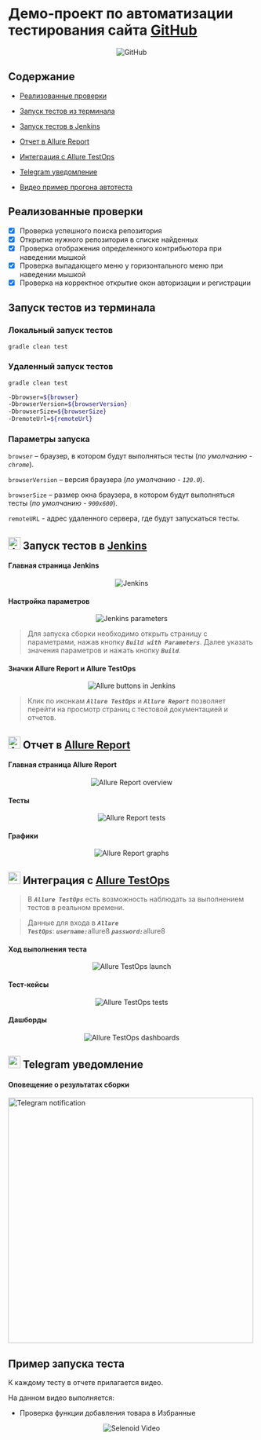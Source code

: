 # Демо-проект по автоматизации тестирования сайта [GitHub](https://github.com/)

<p align="center">
  <img title="GitHub" src="src/test/resources/media/images/GitHub.webp" alt="GitHub">
</p>

##	Содержание

* <a href="#cases">Реализованные проверки</a>

* <a href="#console">Запуск тестов из терминала</a>

* <a href="#jenkins">Запуск тестов в Jenkins</a>

* <a href="#allure">Отчет в Allure Report</a>

* <a href="#allure-testops">Интеграция с Allure TestOps</a>

* <a href="#telegram">Telegram уведомление</a>

* <a href="#video">Видео пример прогона автотеста</a>

<a id="cases"></a>
## Реализованные проверки

- [x] Проверка успешного поиска репозитория
- [x] Открытие нужного репозитория в списке найденных
- [x] Проверка отображения определенного контрибьютора при наведении мышкой
- [x] Проверка выпадающего меню у горизонтального меню при наведении мышкой
- [x] Проверка на корректное открытие окон авторизации и регистрации

<a id="console"></a>
## Запуск тестов из терминала
### Локальный запуск тестов

```bash
gradle clean test
```

### Удаленный запуск тестов

```bash
gradle clean test

-Dbrowser=${browser}
-DbrowserVersion=${browserVersion}
-DbrowserSize=${browserSize}
-DremoteUrl=${remoteUrl}
```

### Параметры запуска

<code>browser</code> – браузер, в котором будут выполняться тесты (_по умолчанию - <code>chrome</code>_).

<code>browserVersion</code> – версия браузера (_по умолчанию - <code>120.0</code>_).

<code>browserSize</code> – размер окна браузера, в котором будут выполняться тесты (_по умолчанию - <code>900x600</code>_).

<code>remoteURL</code> - адрес удаленного сервера, где будут запускаться тесты.

<a id="jenkins"></a>
## <img src="src/test/resources/media/logos/Jenkins.svg" alt="Jenkins" width="25" height="25"/> Запуск тестов в [Jenkins](https://jenkins.autotests.cloud/job/portfolio_web_tests/)

#### Главная страница Jenkins

<p align="center">
  <img title="Jenkins" src="src/test/resources/media/screenshots/Jenkins.png" alt="Jenkins">
</p>

#### Настройка параметров

<p align="center">
  <img title="Jenkins parameters" src="src/test/resources/media/screenshots/Jenkins_build.png" alt="Jenkins parameters">
</p>

> Для запуска сборки необходимо открыть страницу с параметрами, нажав кнопку <code><strong>*Build with Parameters*</strong></code>. 
> Далее указать значения параметров и нажать кнопку <code><strong>*Build*</strong></code>.

<a id="allure_report_and_allure_testops"></a>
#### Значки Allure Report и Allure TestOps

<p align="center">
  <img title="Allure buttons in Jenkins" src="src/test/resources/media/screenshots/AllureButtons.png" alt="Allure buttons in Jenkins">
</p>

> Клик по иконкам <code><strong>*Allure TestOps*</strong></code> и <code><strong>*Allure Report*</strong></code> позволяет перейти
> на просмотр страниц с тестовой документацией и отчетов.

<a id="allure"></a>
## <img src="src/test/resources/media/logos/AllureReport.svg" alt="Allure Report" width="25" height="25"/></a> Отчет в [Allure Report](https://jenkins.autotests.cloud/job/portfolio_web_tests/allure/)

#### Главная страница Allure Report

<p align="center">
  <img title="Allure Report overview" src="src/test/resources/media/screenshots/AllureReportMain.png" alt="Allure Report overview">
</p>

#### Тесты

<p align="center">
  <img title="Allure Report tests" src="src/test/resources/media/screenshots/AllureTestss.png" alt="Allure Report tests">
</p>

#### Графики

<p align="center">
  <img title="Allure Report graphs" src="src/test/resources/media/screenshots/AllureGraphs.png" alt="Allure Report graphs">
</p>

<a id="allure-testops"></a>
## <img src="src/test/resources/media/logos/AllureTestOps.svg" width="25" height="25"/></a> Интеграция с [Allure TestOps](https://allure.autotests.cloud/launch/38844)

> В <code><strong>*Allure TestOps*</strong></code> есть возможность наблюдать за выполнением тестов в реальном времени.

> Данные для входа в <code><strong>*Allure TestOps*</strong></code>: <code><strong>*username:*</strong></code>allure8 <code><strong>*password:*</strong></code>allure8

#### Ход выполнения теста

<p align="center">
  <img title="Allure TestOps launch" src="src/test/resources/media/screenshots/AllureTestOpsLaunch.png" alt="Allure TestOps launch">
</p>

#### Тест-кейсы

<p align="center">
  <img title="Allure TestOps tests" src="src/test/resources/media/screenshots/AllureTestOpsTests.png" alt="Allure TestOps tests">
</p>

#### Дашборды

<p align="center">
  <img title="Allure TestOps dashboards" src="src/test/resources/media/screenshots/AllureTestOpsDashboards.png" alt="Allure TestOps dashboards">
</p>

<a id="telegram"></a>
## <img src="src/test/resources/media/logos/Telegram.svg" width="25" height="25"/></a> Telegram уведомление

#### Оповещение о результатах сборки

<p>
  <img title="Telegram notification" src="src/test/resources/media/screenshots/Telegram.png" alt="Telegram notification" width="500">
</p>

<a id="video"></a>
## Пример запуска теста

К каждому тесту в отчете прилагается видео.

На данном видео выполняется:

- Проверка функции добавления товара в Избранные

<p align="center">
  <img title="Selenoid Video" src="media/gif/test.gif">
</p>